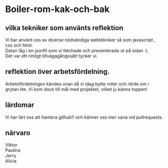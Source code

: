 # Boiler-rom-kak-och-bak

## vilka tekniker som använts reflektion
Vi har använt oss av diverse nödvändiga webtekniker så som javascript , css och html.  
Datan låg i en jsonfil som vi fetchade och presenterade ut på sidan :).  
Det var ett rimligt tillvägagångssätt tycker vi.  

## reflektion över arbetsfördelning.
Arbetsfördelningen kändes ovan då vi idag bytte roller och rörde om i grytan lite. Vi kom dock till mål med projektet, vilket ju känns toppen!

## lärdomar
Vi har lärt oss att hantera github!! och känner oss mer vana vid pullrequests.

## närvaro
Viktor  
Paulina  
Jerry  
Alicia  

